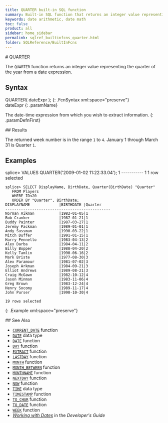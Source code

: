 ```yaml
---
title: QUARTER built-in SQL function
summary: Built-in SQL function that returns an integer value representing the quarter of the year from a date expression
keywords: date arithmetic, date math
toc: false
product: all
sidebar: home_sidebar
permalink: sqlref_builtinfcns_quarter.html
folder: SQLReference/BuiltInFcns
---
```

<section>
<div class="TopicContent" data-swiftype-index="true" markdown="1">
# QUARTER

The `QUARTER` function returns an integer value representing the quarter
of the year from a date expression.

## Syntax

<div class="fcnWrapperWide" markdown="1">
    QUARTER( dateExpr );
{: .FcnSyntax xml:space="preserve"}

</div>
<div class="paramList" markdown="1">
dateExpr
{: .paramName}

The date-time expression from which you wish to extract information.
{: .paramDefnFirst}

</div>
## Results

The returned week number is in the range `1` to `4`. January 1 through
March 31 is Quarter `1`.

## Examples

<div class="preWrapper" markdown="1">
    splice> VALUES QUARTER('2009-01-02 11:22:33.04');
    1
    -----------
    1
    1 row selected
    
    splice> SELECT DisplayName, BirthDate, Quarter(BirthDate) "Quarter"
       FROM Players
       WHERE ID<20
       ORDER BY "Quarter", BirthDate;
    DISPLAYNAME             |BIRTHDATE |Quarter
    -----------------------------------------------
    Norman Aikman           |1982-01-05|1
    Bob Cranker             |1987-01-21|1
    Buddy Painter           |1987-03-27|1
    Jeremy Packman          |1989-01-01|1
    Andy Sussman            |1990-03-22|1
    Mitch Duffer            |1991-01-15|1
    Harry Pennello          |1983-04-13|2
    Alex Darba              |1984-04-11|2
    Billy Bopper            |1988-04-20|2
    Kelly Tamlin            |1990-06-16|2
    Mark Briste             |1977-08-30|3
    Alex Paramour           |1981-07-02|3
    Joseph Arkman           |1984-09-21|3
    Elliot Andrews          |1989-08-21|3
    Craig McGawn            |1982-10-12|4
    Jason Minman            |1983-11-06|4
    Greg Brown              |1983-12-24|4
    Henry Socomy            |1989-11-17|4
    John Purser             |1990-10-30|4
    
    19 rows selected
{: .Example xml:space="preserve"}

</div>
## See Also

* [`CURRENT_DATE`](sqlref_builtinfcns_currentdate.html) function
* [`DATE`](sqlref_builtinfcns_date.html) data type
* [`DATE`](sqlref_builtinfcns_date.html) function
* [`DAY`](sqlref_builtinfcns_day.html) function
* [`EXTRACT`](sqlref_builtinfcns_extract.html) function
* [`LASTDAY`](sqlref_builtinfcns_day.html) function
* [`MONTH`](sqlref_builtinfcns_month.html) function
* [`MONTH_BETWEEN`](sqlref_builtinfcns_monthbetween.html) function
* [`MONTHNAME`](sqlref_builtinfcns_monthname.html) function
* [`NEXTDAY`](sqlref_builtinfcns_day.html) function
* [`NOW`](sqlref_builtinfcns_now.html) function
* [`TIME`](sqlref_builtinfcns_time.html) data type
* [`TIMESTAMP`](sqlref_builtinfcns_timestamp.html) function
* [`TO_CHAR`](sqlref_builtinfcns_char.html) function
* [`TO_DATE`](sqlref_builtinfcns_date.html) function
* [`WEEK`](sqlref_builtinfcns_week.html) function
* *[Working with Dates](developers_fundamentals_dates.html)* in the
  *Developer's Guide*

</div>
</section>

